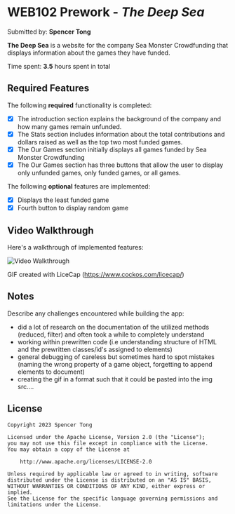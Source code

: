 # WEB102 Prework - *The Deep Sea*

Submitted by: **Spencer Tong**

**The Deep Sea** is a website for the company Sea Monster Crowdfunding that displays information about the games they have funded.

Time spent: **3.5** hours spent in total

## Required Features

The following **required** functionality is completed:

* [x] The introduction section explains the background of the company and how many games remain unfunded.
* [x] The Stats section includes information about the total contributions and dollars raised as well as the top two most funded games.
* [x] The Our Games section initially displays all games funded by Sea Monster Crowdfunding
* [x] The Our Games section has three buttons that allow the user to display only unfunded games, only funded games, or all games.

The following **optional** features are implemented:

* [x] Displays the least funded game
* [x] Fourth button to display random game

## Video Walkthrough

Here's a walkthrough of implemented features:

<img src='./assets/prework_web102_gif.gif' title='Video Walkthrough' width='' alt='Video Walkthrough' />

<!-- Replace this with whatever GIF tool you used! -->
GIF created with LiceCap (https://www.cockos.com/licecap/)
<!-- Recommended tools:
[Kap](https://getkap.co/) for macOS
[ScreenToGif](https://www.screentogif.com/) for Windows
[peek](https://github.com/phw/peek) for Linux. -->

## Notes

Describe any challenges encountered while building the app:
- did a lot of research on the documentation of the utilized methods (reduced, filter) and often took a while to completely understand
- working within prewritten code (i.e understanding structure of HTML and the prewritten classes/id's assigned to elements)
- general debugging of careless but sometimes hard to spot mistakes (naming the wrong property of a game object, forgetting to append elements to document)
- creating the gif in a format such that it could be pasted into the img src....

## License

    Copyright 2023 Spencer Tong

    Licensed under the Apache License, Version 2.0 (the "License");
    you may not use this file except in compliance with the License.
    You may obtain a copy of the License at

        http://www.apache.org/licenses/LICENSE-2.0

    Unless required by applicable law or agreed to in writing, software
    distributed under the License is distributed on an "AS IS" BASIS,
    WITHOUT WARRANTIES OR CONDITIONS OF ANY KIND, either express or implied.
    See the License for the specific language governing permissions and
    limitations under the License.
